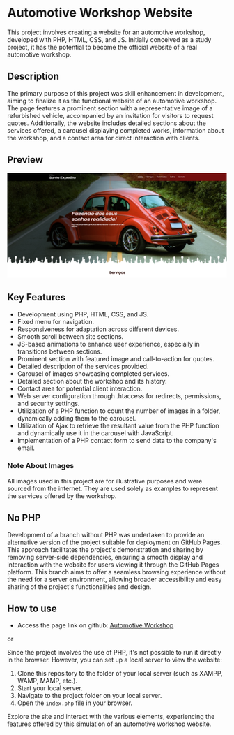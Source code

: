 # Automotive Workshop Website

This project involves creating a website for an automotive workshop, developed with PHP, HTML, CSS, and JS. Initially conceived as a study project, it has the potential to become the official website of a real automotive workshop.

## Description

The primary purpose of this project was skill enhancement in development, aiming to finalize it as the functional website of an automotive workshop. The page features a prominent section with a representative image of a refurbished vehicle, accompanied by an invitation for visitors to request quotes. Additionally, the website includes detailed sections about the services offered, a carousel displaying completed works, information about the workshop, and a contact area for direct interaction with clients.

## Preview

![Preview](https://github.com/RhuanLucass/oficina/blob/master/assets/images/oficina.png)

## Key Features

- Development using PHP, HTML, CSS, and JS.
- Fixed menu for navigation.
- Responsiveness for adaptation across different devices.
- Smooth scroll between site sections.
- JS-based animations to enhance user experience, especially in transitions between sections.
- Prominent section with featured image and call-to-action for quotes.
- Detailed description of the services provided.
- Carousel of images showcasing completed services.
- Detailed section about the workshop and its history.
- Contact area for potential client interaction.
- Web server configuration through .htaccess for redirects, permissions, and security settings.
- Utilization of a PHP function to count the number of images in a folder, dynamically adding them to the carousel.
- Utilization of Ajax to retrieve the resultant value from the PHP function and dynamically use it in the carousel with JavaScript.
- Implementation of a PHP contact form to send data to the company's email.

### Note About Images

All images used in this project are for illustrative purposes and were sourced from the internet. They are used solely as examples to represent the services offered by the workshop.

## No PHP

Development of a branch without PHP was undertaken to provide an alternative version of the project suitable for deployment on GitHub Pages. This approach facilitates the project's demonstration and sharing by removing server-side dependencies, ensuring a smooth display and interaction with the website for users viewing it through the GitHub Pages platform. This branch aims to offer a seamless browsing experience without the need for a server environment, allowing broader accessibility and easy sharing of the project's functionalities and design.

## How to use

- Access the page link on github: [Automotive Workshop](https://rhuanlucass.github.io/oficina/)

or

Since the project involves the use of PHP, it's not possible to run it directly in the browser. However, you can set up a local server to view the website:

1. Clone this repository to the folder of your local server (such as XAMPP, WAMP, MAMP, etc.).
2. Start your local server.
3. Navigate to the project folder on your local server.
4. Open the `index.php` file in your browser.

Explore the site and interact with the various elements, experiencing the features offered by this simulation of an automotive workshop website.

